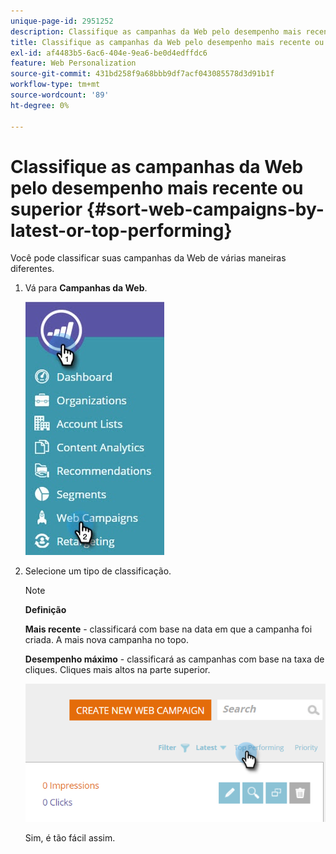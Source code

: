 ```yaml
---
unique-page-id: 2951252
description: Classifique as campanhas da Web pelo desempenho mais recente ou superior - Documentação do Marketo - Documentação do produto
title: Classifique as campanhas da Web pelo desempenho mais recente ou superior
exl-id: af4483b5-6ac6-404e-9ea6-be0d4edffdc6
feature: Web Personalization
source-git-commit: 431bd258f9a68bbb9df7acf043085578d3d91b1f
workflow-type: tm+mt
source-wordcount: '89'
ht-degree: 0%

---
```


# Classifique as campanhas da Web pelo desempenho mais recente ou superior {#sort-web-campaigns-by-latest-or-top-performing}

Você pode classificar suas campanhas da Web de várias maneiras diferentes.

1. Vá para **Campanhas da Web**.

   ![](assets/web-campaigns-hand-1.jpg)

1. Selecione um tipo de classificação.

   >[!NOTE]
   >
   >**Definição**
   >
   >**Mais recente** - classificará com base na data em que a campanha foi criada. A mais nova campanha no topo.
   >
   >**Desempenho máximo** - classificará as campanhas com base na taxa de cliques. Cliques mais altos na parte superior.

   ![](assets/image2016-11-4-13-3a34-3a59.png)

   Sim, é tão fácil assim.
